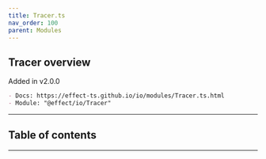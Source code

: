 ```yaml
---
title: Tracer.ts
nav_order: 100
parent: Modules
---
```


## Tracer overview

Added in v2.0.0

```md
- Docs: https://effect-ts.github.io/io/modules/Tracer.ts.html
- Module: "@effect/io/Tracer"
```

---

<h2 class="text-delta">Table of contents</h2>

---
